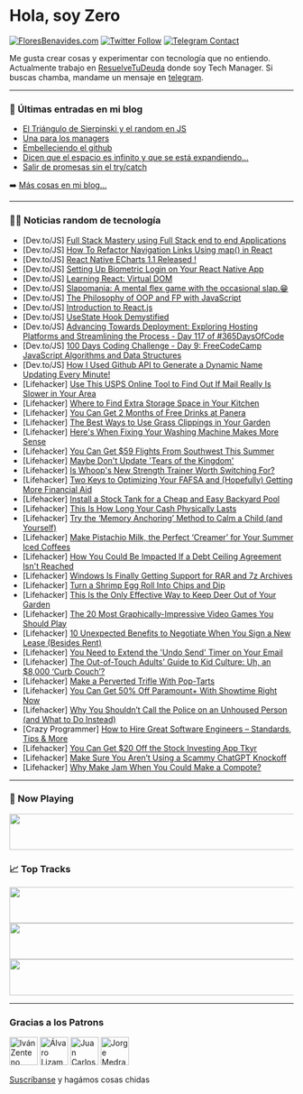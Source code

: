 # Hola, soy Zero

[![FloresBenavides.com](https://img.shields.io/website?down_message=oops&label=MiBlog&style=for-the-badge&up_message=online&url=https%3A%2F%2Ffloresbenavides.com)](https://floresbenavides.com) [![Twitter Follow](https://img.shields.io/twitter/follow/ZeroDragon?color=%231DA1F2&label=Follow&logo=twitter&logoColor=ffffff&style=for-the-badge)](https://twitter.com/zerodragon) [![Telegram Contact](https://img.shields.io/badge/escr%C3%ADbeme-ZeroDragon-%2326A5E4?style=for-the-badge&logo=telegram)](https://t.me/zerodragon)

Me gusta crear cosas y experimentar con tecnología que no entiendo.
Actualmente trabajo en [ResuelveTuDeuda](http://github.com/resuelve) donde soy Tech Manager.
Si buscas chamba, mandame un mensaje en [telegram](https://t.me/zerodragon).

---

### 📕 Últimas entradas en mi blog
<!-- BLOG-POST-LIST:START -->
- [El Triángulo de Sierpinski y el random en JS](https://floresbenavides.com/el-triangulo-de-sierpinski-y-el-random-en-js/)
- [Una para los managers](https://floresbenavides.com/una-para-los-managers/)
- [Embelleciendo el github](https://floresbenavides.com/embelleciendo-el-github/)
- [Dicen que el espacio es infinito y que se está expandiendo…](https://floresbenavides.com/dicen-que-el-espacio-es-infinito-y-que-se-esta-expandiendo/)
- [Salir de promesas sin el try/catch](https://floresbenavides.com/salir-de-promesas-sin-el-try-catch/)
<!-- BLOG-POST-LIST:END -->

➡️ [Más cosas en mi blog...](https://floresbenavides.com)

---

### 👨‍💻 Noticias random de tecnología
<!-- TECH-POSTS:START -->
- [Dev.to/JS] [Full Stack Mastery using Full Stack end to end Applications](https://dev.to/tkssharma/full-stack-mastery-using-full-stack-end-to-end-applications-3efd)
- [Dev.to/JS] [How To Refactor Navigation Links Using map&lpar;&rpar; in React](https://dev.to/cathleys/how-to-refactor-navigation-links-using-map-in-react-9m3)
- [Dev.to/JS] [React Native ECharts 1.1 Released !](https://dev.to/zhiqingchen/react-native-echarts-11-released--4e3n)
- [Dev.to/JS] [Setting Up Biometric Login on Your React Native App](https://dev.to/allanloji/setting-up-biometric-login-on-your-react-native-app-4903)
- [Dev.to/JS] [Learning React: Virtual DOM](https://dev.to/rabibsust/learning-react-about-virtual-dom-3obe)
- [Dev.to/JS] [Slapomania: A mental flex game with the occasional slap.😁](https://dev.to/united1l/slapomania-a-mental-flex-game-with-the-occasional-slap-1e1k)
- [Dev.to/JS] [The Philosophy of OOP and FP with JavaScript](https://dev.to/ocodista/the-philosophy-of-oop-and-fp-with-javascript-58c7)
- [Dev.to/JS] [Introduction to React.js](https://dev.to/haszankauna/introduction-to-reactjs-2ae1)
- [Dev.to/JS] [UseState Hook Demystified](https://dev.to/jemmycodes/usestate-hook-demystified-4gi5)
- [Dev.to/JS] [Advancing Towards Deployment: Exploring Hosting Platforms and Streamlining the Process - Day 117 of #365DaysOfCode](https://dev.to/arashjangali/advancing-towards-deployment-exploring-hosting-platforms-and-streamlining-the-process-day-117-of-365daysofcode-483)
- [Dev.to/JS] [100 Days Coding Challenge - Day 9: FreeCodeCamp JavaScript Algorithms and Data Structures](https://dev.to/alexmgp7/100-days-coding-challenge-day-9-freecodecamp-javascript-algorithms-and-data-structures-109f)
- [Dev.to/JS] [How I Used Github API to Generate a Dynamic Name Updating Every Minute!](https://dev.to/abomisr/how-i-used-github-api-to-generate-a-dynamic-name-updating-every-minute-2790)
- [Lifehacker] [Use This USPS Online Tool to Find Out If Mail Really Is Slower in Your Area](https://lifehacker.com/use-this-usps-online-tool-to-find-out-if-mail-really-is-1850473226)
- [Lifehacker] [Where to Find Extra Storage Space in Your Kitchen](https://lifehacker.com/where-to-find-extra-storage-space-in-your-kitchen-1850473228)
- [Lifehacker] [You Can Get 2 Months of Free Drinks at Panera](https://lifehacker.com/you-can-get-2-months-of-free-drinks-at-panera-1850473230)
- [Lifehacker] [The Best Ways to Use Grass Clippings in Your Garden](https://lifehacker.com/the-best-ways-to-use-grass-clippings-in-your-garden-1850473284)
- [Lifehacker] [Here&#39;s When Fixing Your Washing Machine Makes More Sense](https://lifehacker.com/heres-when-fixing-your-washing-machine-makes-more-sense-1850473293)
- [Lifehacker] [You Can Get $59 Flights From Southwest This Summer](https://lifehacker.com/you-can-get-59-flights-from-southwest-this-summer-1850473253)
- [Lifehacker] [Maybe Don&#39;t Update &#39;Tears of the Kingdom&#39;](https://lifehacker.com/maybe-dont-update-tears-of-the-kingdom-1850479467)
- [Lifehacker] [Is Whoop&#39;s New Strength Trainer Worth Switching For?](https://lifehacker.com/is-whoops-new-strength-trainer-worth-switching-for-1850477196)
- [Lifehacker] [Two Keys to Optimizing Your FAFSA and &lpar;Hopefully&rpar; Getting More Financial Aid](https://lifehacker.com/two-keys-to-optimizing-your-fafsa-and-hopefully-getti-1850480093)
- [Lifehacker] [Install a Stock Tank for a Cheap and Easy Backyard Pool](https://lifehacker.com/install-a-stock-tank-for-a-cheap-and-easy-backyard-pool-1850478309)
- [Lifehacker] [This Is How Long Your Cash Physically Lasts](https://lifehacker.com/this-is-how-long-your-cash-physically-lasts-1850479624)
- [Lifehacker] [Try the ‘Memory Anchoring’ Method to Calm a Child &lpar;and Yourself&rpar;](https://lifehacker.com/try-the-memory-anchoring-method-to-calm-a-child-and-1850477252)
- [Lifehacker] [Make Pistachio Milk, the Perfect ‘Creamer’ for Your Summer Iced Coffees](https://lifehacker.com/pistachio-milk-is-the-perfect-creamer-for-your-summer-1850480319)
- [Lifehacker] [How You Could Be Impacted If a Debt Ceiling Agreement Isn&#39;t Reached](https://lifehacker.com/how-you-could-be-impacted-if-a-debt-ceiling-agreement-i-1850480034)
- [Lifehacker] [Windows Is Finally Getting Support for RAR and 7z Archives](https://lifehacker.com/windows-is-finally-getting-support-for-rar-and-7z-archi-1850478854)
- [Lifehacker] [Turn a Shrimp Egg Roll Into Chips and Dip](https://lifehacker.com/turn-a-shrimp-egg-roll-into-chips-and-dip-1850477321)
- [Lifehacker] [This Is the Only Effective Way to Keep Deer Out of Your Garden](https://lifehacker.com/this-is-the-only-effective-way-to-keep-deer-out-of-your-1850479518)
- [Lifehacker] [The 20 Most Graphically-Impressive Video Games You Should Play](https://lifehacker.com/the-20-most-graphically-impressive-video-games-you-shou-1850478080)
- [Lifehacker] [10 Unexpected Benefits to Negotiate When You Sign a New Lease &lpar;Besides Rent&rpar;](https://lifehacker.com/10-unexpected-benefits-to-negotiate-when-you-sign-a-new-1850477938)
- [Lifehacker] [You Need to Extend the &#39;Undo Send&#39; Timer on Your Email](https://lifehacker.com/you-need-to-extend-the-undo-send-timer-on-your-email-1850476984)
- [Lifehacker] [The Out-of-Touch Adults&#39; Guide to Kid Culture: Uh, an $8,000 ‘Curb Couch’?](https://lifehacker.com/the-out-of-touch-adults-guide-to-kid-culture-uh-an-8-1850471833)
- [Lifehacker] [Make a Perverted Trifle With Pop-Tarts](https://lifehacker.com/make-a-perverted-trifle-with-pop-tarts-1850477191)
- [Lifehacker] [You Can Get 50% Off Paramount+ With Showtime Right Now](https://lifehacker.com/you-can-get-50-off-paramount-with-showtime-right-now-1850478221)
- [Lifehacker] [Why You Shouldn’t Call the Police on an Unhoused Person &lpar;and What to Do Instead&rpar;](https://lifehacker.com/why-you-shouldn-t-call-the-police-on-an-unhoused-person-1850344587)
- [Crazy Programmer] [How to Hire Great Software Engineers – Standards, Tips &amp; More](https://www.thecrazyprogrammer.com/2023/05/how-to-hire-great-software-engineers.html)
- [Lifehacker] [You Can Get $20 Off the Stock Investing App Tkyr](https://lifehacker.com/you-can-get-20-off-the-stock-investing-app-tkyr-1850470510)
- [Lifehacker] [Make Sure You Aren’t Using a Scammy ChatGPT Knockoff](https://lifehacker.com/make-sure-you-aren-t-using-a-scammy-chatgpt-knockoff-1850474718)
- [Lifehacker] [Why Make Jam When You Could Make a Compote?](https://lifehacker.com/why-make-jam-when-you-could-make-a-compote-1850476917)<!-- TECH-POSTS:END -->

---

### 🎵 Now Playing
<a href="https://spotify-now-playing-dun.vercel.app/now-playing?open"><img src="https://spotify-now-playing-dun.vercel.app/now-playing" width="540" height="64"></a>

### 📈 Top Tracks
<a href="https://spotify-now-playing-dun.vercel.app/top-tracks?i=1&open"><img src="https://spotify-now-playing-dun.vercel.app/top-tracks?i=1" width="540" height="64"></a>
<a href="https://spotify-now-playing-dun.vercel.app/top-tracks?i=2&open"><img src="https://spotify-now-playing-dun.vercel.app/top-tracks?i=2" width="540" height="64"></a>
<a href="https://spotify-now-playing-dun.vercel.app/top-tracks?i=3&open"><img src="https://spotify-now-playing-dun.vercel.app/top-tracks?i=3" width="540" height="64"></a>

---

### Gracias a los Patrons
[<img src="https://avatars.githubusercontent.com/u/243380?v=4" alt="Iván Zenteno" width="50px">](https://github.com/k001) [<img src="https://avatars.githubusercontent.com/u/19955639?v=4" alt="Álvaro Lizama" width="50px">](https://github.com/alvarolizama) [<img src="https://avatars.githubusercontent.com/u/2718753?v=4" alt="Juan Carlos Ruiz" width="50px">](https://github.com/JuanCrg90) [<img src="https://avatars.githubusercontent.com/u/37025?v=4" alt="Jorge Medrano" width="50px">](https://github.com/h1pp1e) 

[Suscríbanse](https://www.patreon.com/zerodragon) y hagámos cosas chidas
